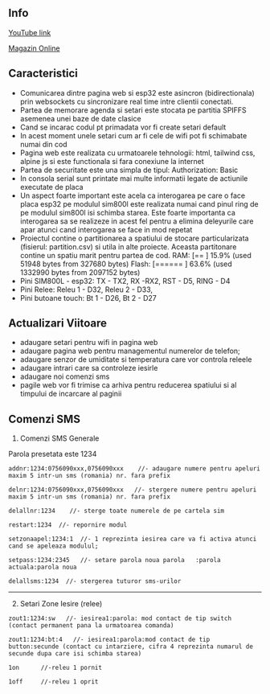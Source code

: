 ## Info

[YouTube link](https://www.youtube.com/embed/S8kBtNYq9mw)

[Magazin Online](https://componente.eu)

## Caracteristici 

  - Comunicarea dintre pagina web si esp32 este asincron (bidirectionala) prin websockets cu sincronizare real time intre clientii conectati.
  - Partea de memorare agenda si setari este stocata pe partitia SPIFFS asemenea unei baze de date clasice
  - Cand se incarac codul pt primadata vor fi create setari default
  - In acest moment unele setari cum ar fi cele de wifi pot fi schimabate numai din cod 
  - Pagina web este realizata cu urmatoarele tehnologii: html, tailwind css, alpine js si este functionala si fara conexiune la internet
  - Partea de securitate este una simpla de tipul: Authorization: Basic
  - In consola serial sunt printate mai multe informatii legate de actiunile executate de placa
  - Un aspect foarte important este acela ca interogarea pe care o face placa esp32 
    pe modulul sim800l este realizata numai cand pinul ring de pe modulul sim800l isi schimba starea. Este foarte importanta ca interogarea
    sa se realizeze in acest fel pentru a elimina deleyurile care apar atunci cand interogarea se face in mod repetat
  - Proiectul contine o partitionarea a spatiului de stocare particularizata (fisierul: partition.csv) si utila in alte proiecte.
    Aceasta partitonare contine un spatiu marit pentru partea de cod. 
      RAM:   [==        ]  15.9% (used 51948 bytes from 327680 bytes)
      Flash: [======    ]  63.6% (used 1332990 bytes from 2097152 bytes)
  - Pini SIM800L - esp32: TX - TX2, RX -RX2, RST - D5, RING - D4 
  - Pini Relee: Releu 1 - D32, Releu 2 - D33, 
  - Pini butoane touch: Bt 1 - D26, Bt 2 - D27

## Actualizari Viitoare 



  - adaugare setari pentru wifi in pagina web
  - adaugare  pagina web pentru managementul numerelor de telefon;
  - adaugare senzor de umiditate si temperatura care vor controla releele
  - adaugare intrari care sa controleze iesirle 
  - adaugare noi comenzi sms
  - pagile web vor fi trimise ca arhiva pentru reducerea spatiului si al  timpului de incarcare al paginii

 

## Comenzi SMS



1. Comenzi SMS Generale 

Parola presetata este 1234

```
addnr:1234:0756090xxx,0756090xxx    //- adaugare numere pentru apeluri maxim 5 intr-un sms (romania) nr. fara prefix

delnr:1234:0756090xxx,0756090xxx   //- stergere numere pentru apeluri maxim 5 intr-un sms (romania) nr. fara prefix

delallnr:1234    //- sterge toate numerele de pe cartela sim 

restart:1234  //- repornire modul 

setzonaapel:1234:1  //- 1 reprezinta iesirea care va fi activa atunci cand se apeleaza modulul;

setpass:1234:2345   //- setare parola noua parola   :parola actuala:parola noua

delallsms:1234  //- stergerea tuturor sms-urilor    
```




---------------------

 2. Setari Zone Iesire (relee)

```
zout1:1234:sw   //- iesirea1:parola: mod contact de tip switch (contact permanent pana la urmatoarea comanda)

zout1:1234:bt:4   //- iesirea1:parola:mod contact de tip button:secunde (contact cu intarziere, cifra 4 reprezinta numarul de secunde dupa care isi schimba starea)                                                                                   

1on      //-releu 1 pornit

1off     //-releu 1 oprit
```





 